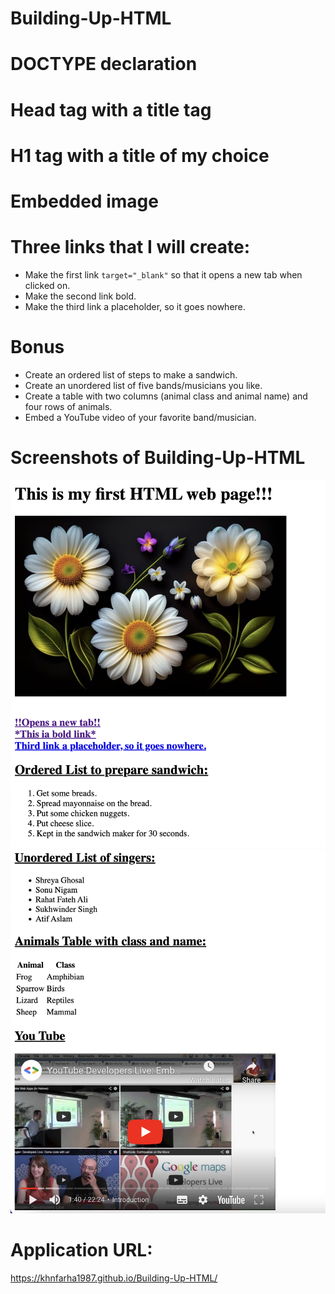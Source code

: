 # Building-Up-HTML

# DOCTYPE declaration

# Head tag with a title tag

# H1 tag with a title of my choice

# Embedded image

# Three links that I will create:
 * Make the first link `target="_blank"` so that it opens a new tab when clicked on.
 * Make the second link bold.
 * Make the third link a placeholder, so it goes nowhere.
  
# Bonus
 * Create an ordered list of steps to make a sandwich.
 * Create an unordered list of five bands/musicians you like.
 * Create a table with two columns (animal class and animal name) and four rows of animals.
 * Embed a YouTube video of your favorite band/musician.
  
  
# Screenshots of Building-Up-HTML
![alt](./images/image1.png)
![alt](./images/image2.png)

# Application URL:
https://khnfarha1987.github.io/Building-Up-HTML/
